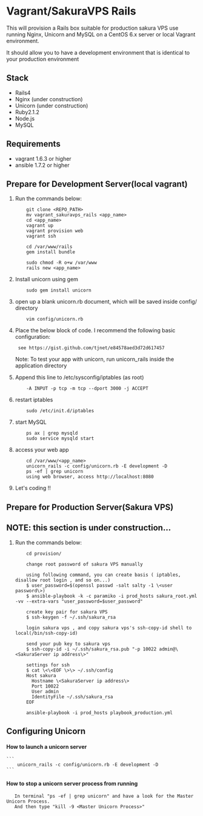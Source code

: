 # Vagrant/SakuraVPS Rails

This will provision a Rails box suitable for production sakura VPS use running Nginx, Unicorn and
MySQL on a CentOS 6.x server or local Vagrant environment.

It should allow you to have a development environment that is identical to your production environment
## Stack

+ Rails4
+ Nginx (under construction)
+ Unicorn (under construction)
+ Ruby2.1.2
+ Node.js
+ MySQL


## Requirements

+ vagrant 1.6.3 or higher
+ ansible 1.7.2 or higher

## Prepare for Development Server(local vagrant)

1. Run the commands below:

	```
        git clone <REPO_PATH>
        mv vagrant_sakuravps_rails <app_name>
        cd <app_name>
        vagrant up
        vagrant provision web
        vagrant ssh
        
        cd /var/www/rails
        gem install bundle 

        sudo chmod -R o+w /var/www
        rails new <app_name>

	```

2. Install unicorn using gem
       
	```
        sudo gem install unicorn
	```

3. open up a blank unicorn.rb document, which will be saved inside config/ directory
       
	```
        vim config/unicorn.rb
	```

4. Place the below block of code. I recommend the following basic configuration:
       
        see https://gist.github.com/tjnet/e84578aed3d72d617457

    Note: To test your app with unicorn, run unicorn_rails inside the application directory

5. Append this line to /etc/sysconfig/iptables (as root)
       
	```
        -A INPUT -p tcp -m tcp --dport 3000 -j ACCEPT 
	```
6. restart iptables
       
	```
        sudo /etc/init.d/iptables
	```

7. start MySQL

	```
        ps ax | grep mysqld
        sudo service mysqld start
	```
       
8. access your web app 

	```
        cd /var/www/<app_name>
        unicorn_rails -c config/unicorn.rb -E development -D
        ps -ef | grep unicorn
        using web browser, access http://localhost:8080  
	```


9. Let's coding !!

## Prepare for Production Server(Sakura VPS) 
## NOTE: this section is under construction... 

1. Run the commands below:

       
	```
        cd provision/ 

        change root password of sakura VPS manually

        using following command, you can create basis ( iptables, disallow root login , and so on...)
        $ user_password=$(openssl passwd -salt salty -1 \<user password\>)  
        $ ansible-playbook -k -c paramiko -i prod_hosts sakura_root.yml -vv --extra-vars "user_password=$user_password"  
          
        create key pair for sakura VPS
        $ ssh-keygen -f ~/.ssh/sakura_rsa
        
        login sakura vps , and copy sakura vps's ssh-copy-id shell to local(/bin/ssh-copy-id)
        
        send your pub key to sakura vps
        $ ssh-copy-id -i ~/.ssh/sakura_rsa.pub "-p 10022 admin@\<SakuraServer ip address\>"  

        settings for ssh
        $ cat \<\<EOF \>\> ~/.ssh/config  
        Host sakura  
          Hostname \<SakuraServer ip address\>  
          Port 10022  
          User admin  
          IdentityFile ~/.ssh/sakura_rsa  
        EOF  

        ansible-playbook -i prod_hosts playbook_production.yml
	```
## Configuring Unicorn

#### How to launch a unicorn server


	```
        unicorn_rails -c config/unicorn.rb -E development -D
	```

#### How to stop a unicorn server process from running


       In terminal "ps -ef | grep unicorn" and have a look for the Master Unicorn Process.
       And then type "kill -9 <Master Unicorn Process>"


